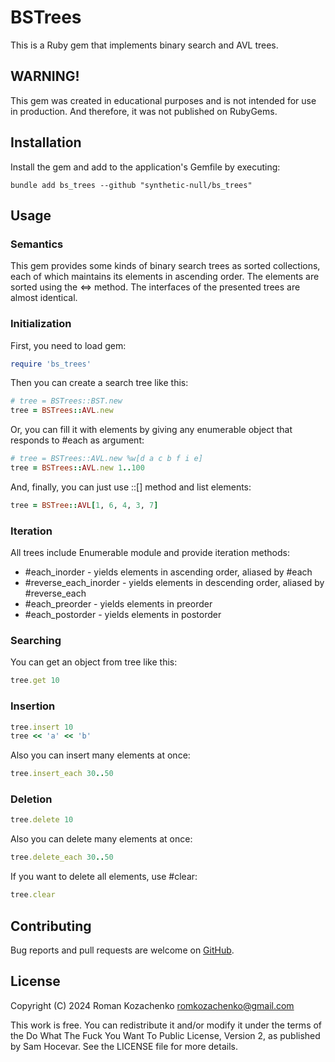# BSTrees

This is a Ruby gem that implements binary search and AVL trees.

## WARNING!

This gem was created in educational purposes and is not intended for use in production.
And therefore, it was not published on RubyGems.

## Installation

Install the gem and add to the application's Gemfile by executing:

```shell
bundle add bs_trees --github "synthetic-null/bs_trees"
```

## Usage
### Semantics

This gem provides some kinds of binary search trees as
sorted collections, each of which maintains its elements in ascending order.
The elements are sorted using the <=> method.
The interfaces of the presented trees are almost identical.

### Initialization

First, you need to load gem:

```ruby
require 'bs_trees'
```

Then you can create a search tree like this:

```ruby
# tree = BSTrees::BST.new
tree = BSTrees::AVL.new
```

Or, you can fill it with elements by giving any enumerable object
that responds to #each as argument:

```ruby
# tree = BSTrees::AVL.new %w[d a c b f i e]
tree = BSTrees::AVL.new 1..100
```

And, finally, you can just use ::[] method and list elements:

```ruby
tree = BSTree::AVL[1, 6, 4, 3, 7]
```

### Iteration

All trees include Enumerable module and provide iteration methods:

* #each\_inorder - yields elements in ascending order,
  aliased by #each
* #reverse\_each\_inorder - yields elements in descending order,
  aliased by #reverse\_each
* #each\_preorder - yields elements in preorder
* #each\_postorder - yields elements in postorder

### Searching

You can get an object from tree like this:

```ruby
tree.get 10
```

### Insertion

```ruby
tree.insert 10
tree << 'a' << 'b'
```

Also you can insert many elements at once:

```ruby
tree.insert_each 30..50
```

### Deletion

```ruby
tree.delete 10
```

Also you can delete many elements at once:

```ruby
tree.delete_each 30..50
```

If you want to delete all elements, use #clear:

```ruby
tree.clear
```

## Contributing

Bug reports and pull requests are welcome on [GitHub](https://github.com/synthetic-null/bs_trees).

## License

Copyright (C) 2024 Roman Kozachenko <romkozachenko@gmail.com>

This work is free. You can redistribute it and/or modify it under the
terms of the Do What The Fuck You Want To Public License, Version 2,
as published by Sam Hocevar. See the LICENSE file for more details.
